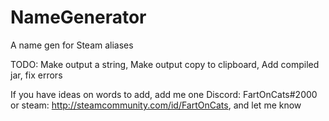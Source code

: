 # NameGenerator
A name gen for Steam aliases

TODO:
  Make output a string,
  Make output copy to clipboard,
  Add compiled jar,
  fix errors
  
  
  If you have ideas on words to add, add me one Discord: FartOnCats#2000 or steam: http://steamcommunity.com/id/FartOnCats, and let me know
